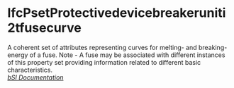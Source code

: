 IfcPsetProtectivedevicebreakeruniti2tfusecurve
==============================================
A coherent set of attributes representing curves for melting- and breaking-
energy of a fuse. Note - A fuse may be associated with different instances of
this property set providing information related to different basic
characteristics.  
[ _bSI
Documentation_](https://standards.buildingsmart.org/IFC/DEV/IFC4_2/FINAL/HTML/schema/ifcelectricaldomain/pset/pset_protectivedevicebreakeruniti2tfusecurve.htm)


